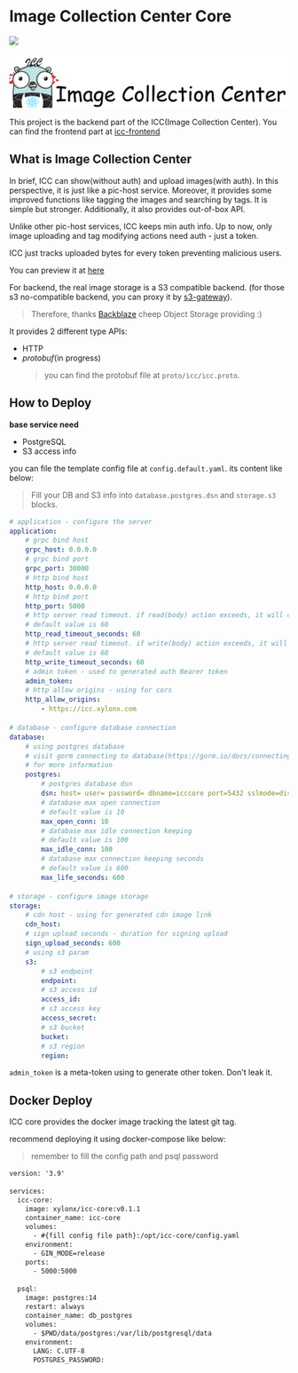 # Image Collection Center Core

![](https://github.com/xylonx/icc-core/actions/workflows/ci.yml/badge.svg)

![](./doc/img/icc-title.png)


This project is the backend part of the ICC(Image Collection Center). You can find the frontend part at [icc-frontend](https://github.com/xylonx/icc-frontend)

## What is Image Collection Center

In brief, ICC can show(without auth) and upload images(with auth). In this perspective, it is just like a pic-host service.
Moreover, it provides some improved functions like tagging the images and searching by tags. It is simple but stronger. Additionally, it also provides out-of-box API.

Unlike other pic-host services, ICC keeps min auth info. Up to now, only image uploading and tag modifying actions need auth - just a token.

ICC just tracks uploaded bytes for every token preventing malicious users.

You can preview it at [here](https://icc.xylonx.com)

For backend, the real image storage is a S3 compatible backend. (for those s3 no-compatible backend, you can proxy it by [s3-gateway](https://github.com/xylonx/s3-gateway)).

> Therefore, thanks [Backblaze](https://backblaze.com/) cheep Object Storage providing :)

It provides 2 different type APIs: 

- HTTP
- *protobuf*(in progress)
  > you can find the protobuf file at `proto/icc/icc.proto`.

## How to Deploy

**base service need**

- PostgreSQL
- S3 access info

you can file the template config file at `config.default.yaml`. its content like below:

> Fill your DB and S3 info into `database.postgres.dsn` and `storage.s3` blocks.

```yaml
# application - configure the server
application:
    # grpc bind host
    grpc_host: 0.0.0.0
    # grpc bind port
    grpc_port: 30000
    # http bind host
    http_host: 0.0.0.0
    # http bind port
    http_port: 5000
    # http server read timeout. if read(body) action exceeds, it will close the connection
    # default value is 60
    http_read_timeout_seconds: 60
    # http server read timeout. if write(body) action exceeds, it will close the connection
    # default value is 60
    http_write_timeout_seconds: 60
    # admin token - used to generated auth Bearer token
    admin_token:
    # http allow origins - using for cors
    http_allow_origins:
        - https://icc.xylonx.com

# database - configure database connection
database:
    # using postgres database
    # visit gorm connecting to database(https://gorm.io/docs/connecting_to_the_database.html)
    # for more information
    postgres:
        # postgres database dsn
        dsn: host= user= password= dbname=icccore port=5432 sslmode=disable TimeZone=Asia/Shanghai
        # database max open connection
        # default value is 10
        max_open_conn: 10
        # database max idle connection keeping
        # default value is 100
        max_idle_conn: 100
        # database max connection keeping seconds
        # default value is 600
        max_life_seconds: 600

# storage - configure image storage
storage:
    # cdn host - using for generated cdn image link
    cdn_host:
    # sign upload seconds - duration for signing upload
    sign_upload_seconds: 600
    # using s3 param
    s3:
        # s3 endpoint
        endpoint:
        # s3 access id
        access_id:
        # s3 access key
        access_secret:
        # s3 bucket
        bucket:
        # s3 region
        region:
```

`admin_token` is a meta-token using to generate other token. Don't leak it.

## Docker Deploy

ICC core provides the docker image tracking the latest git tag.

recommend deploying it using docker-compose like below:

> remember to fill the config path and psql password

```docker-compose
version: '3.9'

services:
  icc-core:
    image: xylonx/icc-core:v0.1.1
    container_name: icc-core
    volumes:
      - #{fill config file path}:/opt/icc-core/config.yaml
    environment:
      - GIN_MODE=release
    ports:
      - 5000:5000

  psql:
    image: postgres:14
    restart: always
    container_name: db_postgres
    volumes:
      - $PWD/data/postgres:/var/lib/postgresql/data
    environment:
      LANG: C.UTF-8
      POSTGRES_PASSWORD: 
```